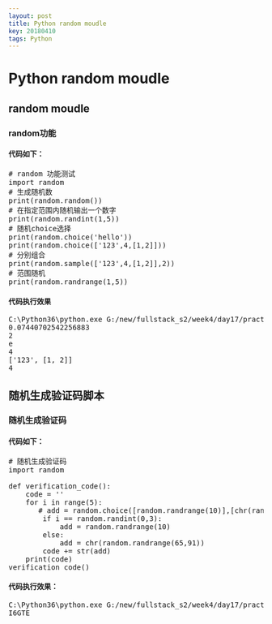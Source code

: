 ```yaml
---
layout: post
title: Python random moudle
key: 20180410
tags: Python
---
```


# Python random moudle

## random moudle

### random功能

#### 代码如下：

<pre>
# random 功能测试
import random
# 生成随机数
print(random.random())
# 在指定范围内随机输出一个数字
print(random.randint(1,5))
# 随机choice选择
print(random.choice('hello'))
print(random.choice(['123',4,[1,2]]))
# 分别组合
print(random.sample(['123',4,[1,2]],2))
# 范围随机
print(random.randrange(1,5))
</pre>

#### 代码执行效果

<pre>
C:\Python36\python.exe G:/new/fullstack_s2/week4/day17/practice_random_moucle.py
0.07440702542256883
2
e
4
['123', [1, 2]]
4
</pre>

## 随机生成验证码脚本

### 随机生成验证码

#### 代码如下：

<pre>
# 随机生成验证码
import random

def verification_code():
    code = ''
    for i in range(5):
       # add = random.choice([random.randrange(10)],[chr(random.randrange(65.91))])
        if i == random.randint(0,3):
            add = random.randrange(10)
        else:
            add = chr(random.randrange(65,91))
        code += str(add)
    print(code)
verification_code()
</pre>

#### 代码执行效果：

<pre>
C:\Python36\python.exe G:/new/fullstack_s2/week4/day17/practice_random_moucle.py
I6GTE
</pre>